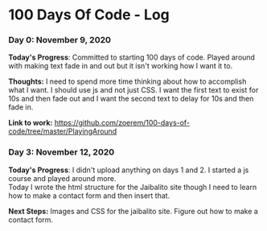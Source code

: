 # 100 Days Of Code - Log

### Day 0: November 9, 2020

**Today's Progress**: Committed to starting 100 days of code. Played around with making text fade in and out but it isn't working how I want it to. 

**Thoughts:** I need to spend more time thinking about how to accomplish what I want. I should use js and not just CSS. I want the first text to exist for 10s and then fade out and I want the second text to delay for 10s and then fade in. 

**Link to work:**
https://github.com/zoerem/100-days-of-code/tree/master/PlayingAround

### Day 3: November 12, 2020

**Today's Progress**: I didn't upload anything on days 1 and 2. I started a js course and played around more.  
Today I wrote the html structure for the Jaibalito site though I need to learn how to make a contact form and then insert that. 

**Next Steps:** 
Images and CSS for the jaibalito site.
Figure out how to make a contact form. 
